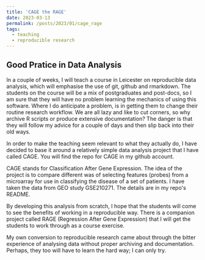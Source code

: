 ```yaml
---
title: 'CAGE the RAGE'
date: 2023-03-13
permalink: /posts/2023/01/cage_rage
tags:
  - teaching
  - reproducible research
---
```


## Good Pratice in Data Analysis

In a couple of weeks, I will teach a course in Leicester on reproducible data analysis, which will emphasise the use of git, github and rmarkdown. The students on the course will be a mix of postgraduates and post-docs, so I am sure that they will have no problem learning the mechanics of using this software. Where I do anticipate a problem, is in getting them to change their routine research workflow. We are all lazy and like to cut corners, so why archive R scripts or produce extensive documentation? The danger is that they will follow my advice for a couple of days and then slip back into their old ways.  

In order to make the teaching seem relevant to what they actually do, I have decided to base it around a relatively simple data analysis project that I have called CAGE. You will find the repo for CAGE in my github account.  

CAGE stands for Classification After Gene Expression. The idea of the project is to compare different was of selecting features (probes) from a microarray for use in classifying the disease of a set of patients. I have taken the data from GEO study GSE210271. The details are in my repo's README.  

By developing this analysis from scratch, I hope that the students will come to see the benefits of working in a reproducible way. There is a companion project called RAGE (Regression After Gene Expression) that I will get the students to work through as a course exercise.   

My own conversion to reproducible research came about through the bitter experience of analysing data without proper archiving and documentation. Perhaps, they too will have to learn the hard way; I can only try. 
